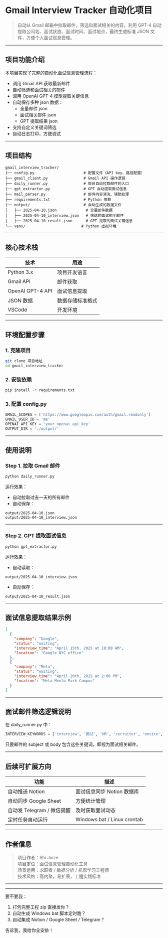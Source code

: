 # Gmail Interview Tracker 自动化项目

> 自动从 Gmail 邮箱中拉取邮件，筛选和面试相关的内容，利用 GPT-4 自动提取公司名、面试状态、面试时间、面试地点，最终生成标准 JSON 文件，方便个人面试信息管理。

---

## 项目功能介绍

本项目实现了完整的自动化面试信息管理流程：

- 调用 Gmail API 获取最新邮件
- 自动筛选和面试相关的邮件
- 调用 OpenAI GPT-4 模型提取关键信息
- 自动保存多种 json 数据：
  - 全量邮件 json
  - 面试相关邮件 json
  - GPT 提取结果 json
- 支持自定义关键词筛选
- 自动日志打印，方便调试

---

## 项目结构

```
gmail_interview_tracker/
├── config.py                      # 配置文件（API key、路径配置）
├── gmail_client.py                # Gmail API 操作逻辑
├── daily_runner.py                # 每日自动拉取邮件的入口
├── gpt_extractor.py               # GPT 自动提取面试信息
├── mail_parser.py                 # 邮件内容清洗、辅助处理
├── requirements.txt               # Python 依赖
├── output/                        # 自动生成的数据文件
│   ├── 2025-04-10.json             # 全量邮件数据
│   ├── 2025-04-10_interview.json   # 筛选的面试相关邮件
│   ├── 2025-04-10_result.json      # GPT 提取的面试关键信息
└── venv/                         # Python 虚拟环境
```

---

## 核心技术栈

| 技术 | 用途 |
|------|-----|
| Python 3.x | 项目开发语言 |
| Gmail API | 邮件获取 |
| OpenAI GPT-4 API | 面试信息提取 |
| JSON 数据 | 数据存储标准格式 |
| VSCode | 开发环境 |

---

## 环境配置步骤

### 1. 克隆项目
```bash
git clone 项目地址
cd gmail_interview_tracker
```

### 2. 安装依赖
```bash
pip install -r requirements.txt
```

### 3. 配置 config.py
```python
GMAIL_SCOPES = ['https://www.googleapis.com/auth/gmail.readonly']
GMAIL_USER_ID = 'me'
OPENAI_API_KEY = 'your_openai_api_key'
OUTPUT_DIR = './output/'
```

---

## 使用说明

### Step 1. 拉取 Gmail 邮件
```bash
python daily_runner.py
```

运行效果：
- 自动拉取过去一天的所有邮件
- 自动保存：
```
output/2025-04-10.json
output/2025-04-10_interview.json
```

---

### Step 2. GPT 提取面试信息
```bash
python gpt_extractor.py
```

运行效果：
- 自动读取：
```
output/2025-04-10_interview.json
```
- 自动保存：
```
output/2025-04-10_result.json
```

---

## 面试信息提取结果示例

```json
[
  {
    "company": "Google",
    "status": "waiting",
    "interview_time": "April 15th, 2025 at 10:00 AM",
    "location": "Google NYC office"
  },
  {
    "company": "Meta",
    "status": "waiting",
    "interview_time": "April 20th, 2025 at 2:00 PM",
    "location": "Meta Menlo Park Campus"
  }
]
```

---

## 面试邮件筛选逻辑说明

在 daily_runner.py 中：
```python
INTERVIEW_KEYWORDS = ['interview', '面试', 'HR', 'recruiter', 'onsite', 'offer']
```

只要邮件的 subject 或 body 包含这些关键词，即视为面试相关邮件。

---


## 后续可扩展方向

| 功能 | 描述 |
|------|------|
| 自动推送 Notion | 面试信息同步 Notion 数据库 |
| 自动同步 Google Sheet | 方便统计管理 |
| 自动发 Telegram / 微信提醒 | 及时获取面试动态 |
| 定时任务自动运行 | Windows bat / Linux crontab |

---

## 作者信息

> 项目作者：Shi Jinze  
> 项目定位：面试信息管理自动化工具  
> 场景适用：求职者 / 数据分析 / 机器学习工程师  
> 技术风格：高内聚，易扩展，工程实践标准

---

---

要不要我：
1. 打包完整工程 zip 直接发你？
2. 自动生成 Windows bat 脚本定时跑？
3. 自动集成 Notion / Google Sheet / Telegram？

告诉我，我给你全安排！
